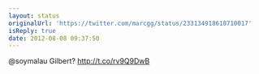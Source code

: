 ```yaml
---
layout: status
originalUrl: 'https://twitter.com/marcgg/status/233134918618710017'
isReply: true
date: 2012-08-08 09:37:50
---
```


@soymalau Gilbert? http://t.co/rv9Q9DwB
